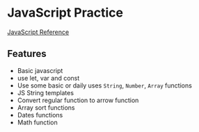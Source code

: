 # JavaScript Practice

[JavaScript Reference](https://www.w3schools.com/js/default.asp)

## Features
- Basic javascript
- use let, var and const
- Use some basic or daily uses `String`, `Number`, `Array` functions
- JS String templates
- Convert regular function to arrow function
- Array sort functions
- Dates functions
- Math function